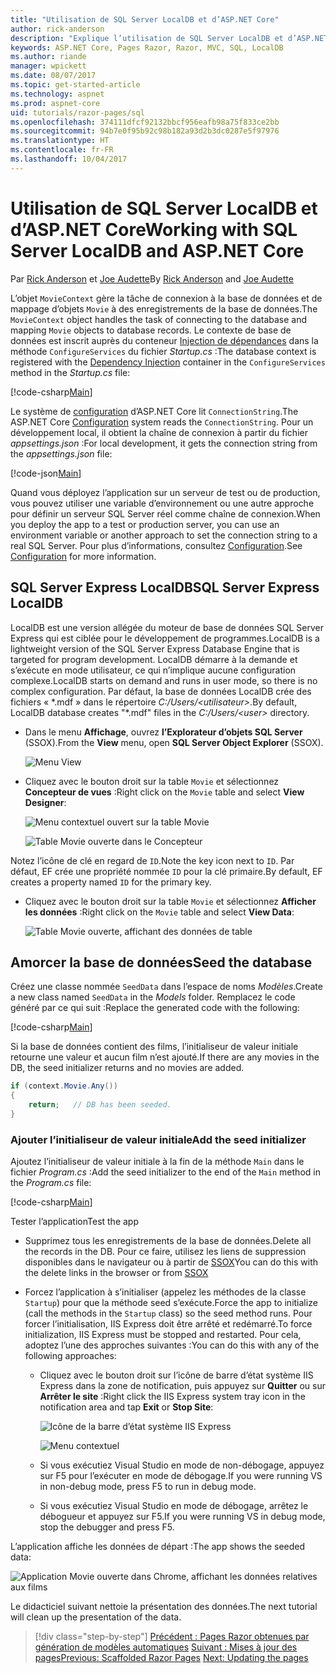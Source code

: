 ```yaml
---
title: "Utilisation de SQL Server LocalDB et d’ASP.NET Core"
author: rick-anderson
description: "Explique l’utilisation de SQL Server LocalDB et d’ASP.NET Core."
keywords: ASP.NET Core, Pages Razor, Razor, MVC, SQL, LocalDB
ms.author: riande
manager: wpickett
ms.date: 08/07/2017
ms.topic: get-started-article
ms.technology: aspnet
ms.prod: aspnet-core
uid: tutorials/razor-pages/sql
ms.openlocfilehash: 374111dfcf92132bbcf956eafb98a75f833ce2bb
ms.sourcegitcommit: 94b7e0f95b92c98b182a93d2b3dc0287e5f97976
ms.translationtype: HT
ms.contentlocale: fr-FR
ms.lasthandoff: 10/04/2017
---
```

# <a name="working-with-sql-server-localdb-and-aspnet-core"></a><span data-ttu-id="dedee-104">Utilisation de SQL Server LocalDB et d’ASP.NET Core</span><span class="sxs-lookup"><span data-stu-id="dedee-104">Working with SQL Server LocalDB and ASP.NET Core</span></span>

<span data-ttu-id="dedee-105">Par [Rick Anderson](https://twitter.com/RickAndMSFT) et [Joe Audette](https://twitter.com/joeaudette)</span><span class="sxs-lookup"><span data-stu-id="dedee-105">By [Rick Anderson](https://twitter.com/RickAndMSFT) and [Joe Audette](https://twitter.com/joeaudette)</span></span> 

<span data-ttu-id="dedee-106">L’objet `MovieContext` gère la tâche de connexion à la base de données et de mappage d’objets `Movie` à des enregistrements de la base de données.</span><span class="sxs-lookup"><span data-stu-id="dedee-106">The `MovieContext` object handles the task of connecting to the database and mapping `Movie` objects to database records.</span></span> <span data-ttu-id="dedee-107">Le contexte de base de données est inscrit auprès du conteneur [Injection de dépendances](xref:fundamentals/dependency-injection) dans la méthode `ConfigureServices` du fichier *Startup.cs* :</span><span class="sxs-lookup"><span data-stu-id="dedee-107">The database context is registered with the [Dependency Injection](xref:fundamentals/dependency-injection) container in the `ConfigureServices` method in the *Startup.cs* file:</span></span>

[!code-csharp[Main](razor-pages-start/sample/RazorPagesMovie/Startup.cs?name=snippet_ConfigureServices&highlight=6-7)]

<span data-ttu-id="dedee-108">Le système de [configuration](xref:fundamentals/configuration) d’ASP.NET Core lit `ConnectionString`.</span><span class="sxs-lookup"><span data-stu-id="dedee-108">The ASP.NET Core [Configuration](xref:fundamentals/configuration) system reads the `ConnectionString`.</span></span> <span data-ttu-id="dedee-109">Pour un développement local, il obtient la chaîne de connexion à partir du fichier *appsettings.json* :</span><span class="sxs-lookup"><span data-stu-id="dedee-109">For local development, it gets the connection string from the *appsettings.json* file:</span></span>

[!code-json[Main](razor-pages-start/sample/RazorPagesMovie/appsettings.json?highlight=2&range=8-10)]

<span data-ttu-id="dedee-110">Quand vous déployez l’application sur un serveur de test ou de production, vous pouvez utiliser une variable d’environnement ou une autre approche pour définir un serveur SQL Server réel comme chaîne de connexion.</span><span class="sxs-lookup"><span data-stu-id="dedee-110">When you deploy the app to a test or production server, you can use an environment variable or another approach to set the connection string to a real SQL Server.</span></span> <span data-ttu-id="dedee-111">Pour plus d’informations, consultez [Configuration](xref:fundamentals/configuration).</span><span class="sxs-lookup"><span data-stu-id="dedee-111">See [Configuration](xref:fundamentals/configuration) for more information.</span></span>

## <a name="sql-server-express-localdb"></a><span data-ttu-id="dedee-112">SQL Server Express LocalDB</span><span class="sxs-lookup"><span data-stu-id="dedee-112">SQL Server Express LocalDB</span></span>

<span data-ttu-id="dedee-113">LocalDB est une version allégée du moteur de base de données SQL Server Express qui est ciblée pour le développement de programmes.</span><span class="sxs-lookup"><span data-stu-id="dedee-113">LocalDB is a lightweight version of the SQL Server Express Database Engine that is targeted for program development.</span></span> <span data-ttu-id="dedee-114">LocalDB démarre à la demande et s’exécute en mode utilisateur, ce qui n’implique aucune configuration complexe.</span><span class="sxs-lookup"><span data-stu-id="dedee-114">LocalDB starts on demand and runs in user mode, so there is no complex configuration.</span></span> <span data-ttu-id="dedee-115">Par défaut, la base de données LocalDB crée des fichiers « \*.mdf » dans le répertoire *C:/Users/\<utilisateur\>*.</span><span class="sxs-lookup"><span data-stu-id="dedee-115">By default, LocalDB database creates "\*.mdf" files in the *C:/Users/\<user\>* directory.</span></span>

<a name="ssox"></a>
* <span data-ttu-id="dedee-116">Dans le menu **Affichage**, ouvrez **l’Explorateur d’objets SQL Server** (SSOX).</span><span class="sxs-lookup"><span data-stu-id="dedee-116">From the **View** menu, open **SQL Server Object Explorer** (SSOX).</span></span>

  ![Menu View](sql/_static/ssox.png)

* <span data-ttu-id="dedee-118">Cliquez avec le bouton droit sur la table `Movie` et sélectionnez **Concepteur de vues** :</span><span class="sxs-lookup"><span data-stu-id="dedee-118">Right click on the `Movie` table and select **View Designer**:</span></span>

  ![Menu contextuel ouvert sur la table Movie](sql/_static/design.png)

  ![Table Movie ouverte dans le Concepteur](sql/_static/dv.png)

<span data-ttu-id="dedee-121">Notez l’icône de clé en regard de `ID`.</span><span class="sxs-lookup"><span data-stu-id="dedee-121">Note the key icon next to `ID`.</span></span> <span data-ttu-id="dedee-122">Par défaut, EF crée une propriété nommée `ID` pour la clé primaire.</span><span class="sxs-lookup"><span data-stu-id="dedee-122">By default, EF creates a property named `ID` for the primary key.</span></span>

* <span data-ttu-id="dedee-123">Cliquez avec le bouton droit sur la table `Movie` et sélectionnez **Afficher les données** :</span><span class="sxs-lookup"><span data-stu-id="dedee-123">Right click on the `Movie` table and select **View Data**:</span></span>

  ![Table Movie ouverte, affichant des données de table](sql/_static/vd22.png)

## <a name="seed-the-database"></a><span data-ttu-id="dedee-125">Amorcer la base de données</span><span class="sxs-lookup"><span data-stu-id="dedee-125">Seed the database</span></span>

<span data-ttu-id="dedee-126">Créez une classe nommée `SeedData` dans l’espace de noms *Modèles*.</span><span class="sxs-lookup"><span data-stu-id="dedee-126">Create a new class named `SeedData` in the *Models* folder.</span></span> <span data-ttu-id="dedee-127">Remplacez le code généré par ce qui suit :</span><span class="sxs-lookup"><span data-stu-id="dedee-127">Replace the generated code with the following:</span></span>

[!code-csharp[Main](razor-pages-start/sample/RazorPagesMovie/Models/SeedData.cs?name=snippet_1)]

<span data-ttu-id="dedee-128">Si la base de données contient des films, l’initialiseur de valeur initiale retourne une valeur et aucun film n’est ajouté.</span><span class="sxs-lookup"><span data-stu-id="dedee-128">If there are any movies in the DB, the seed initializer returns and no movies are added.</span></span>

```csharp
if (context.Movie.Any())
{
    return;   // DB has been seeded.
}
```
<a name="si"></a>
### <a name="add-the-seed-initializer"></a><span data-ttu-id="dedee-129">Ajouter l’initialiseur de valeur initiale</span><span class="sxs-lookup"><span data-stu-id="dedee-129">Add the seed initializer</span></span>

<span data-ttu-id="dedee-130">Ajoutez l’initialiseur de valeur initiale à la fin de la méthode `Main` dans le fichier *Program.cs* :</span><span class="sxs-lookup"><span data-stu-id="dedee-130">Add the seed initializer to the end of the `Main` method in the *Program.cs* file:</span></span>

[!code-csharp[Main](razor-pages-start/sample/RazorPagesMovie/Program.cs?highlight=6,17-32)]

<span data-ttu-id="dedee-131">Tester l’application</span><span class="sxs-lookup"><span data-stu-id="dedee-131">Test the app</span></span>

* <span data-ttu-id="dedee-132">Supprimez tous les enregistrements de la base de données.</span><span class="sxs-lookup"><span data-stu-id="dedee-132">Delete all the records in the DB.</span></span> <span data-ttu-id="dedee-133">Pour ce faire, utilisez les liens de suppression disponibles dans le navigateur ou à partir de [SSOX](xref:tutorials/razor-pages/new-field#ssox)</span><span class="sxs-lookup"><span data-stu-id="dedee-133">You can do this with the delete links in the browser or from [SSOX](xref:tutorials/razor-pages/new-field#ssox)</span></span>
* <span data-ttu-id="dedee-134">Forcez l’application à s’initialiser (appelez les méthodes de la classe `Startup`) pour que la méthode seed s’exécute.</span><span class="sxs-lookup"><span data-stu-id="dedee-134">Force the app to initialize (call the methods in the `Startup` class) so the seed method runs.</span></span> <span data-ttu-id="dedee-135">Pour forcer l’initialisation, IIS Express doit être arrêté et redémarré.</span><span class="sxs-lookup"><span data-stu-id="dedee-135">To force initialization, IIS Express must be stopped and restarted.</span></span> <span data-ttu-id="dedee-136">Pour cela, adoptez l’une des approches suivantes :</span><span class="sxs-lookup"><span data-stu-id="dedee-136">You can do this with any of the following approaches:</span></span>

  * <span data-ttu-id="dedee-137">Cliquez avec le bouton droit sur l’icône de barre d’état système IIS Express dans la zone de notification, puis appuyez sur **Quitter** ou sur **Arrêter le site** :</span><span class="sxs-lookup"><span data-stu-id="dedee-137">Right click the IIS Express system tray icon in the notification area and tap **Exit** or **Stop Site**:</span></span>

    ![Icône de la barre d’état système IIS Express](../first-mvc-app/working-with-sql/_static/iisExIcon.png)

    ![Menu contextuel](sql/_static/stopIIS.png)

   * <span data-ttu-id="dedee-140">Si vous exécutiez Visual Studio en mode de non-débogage, appuyez sur F5 pour l’exécuter en mode de débogage.</span><span class="sxs-lookup"><span data-stu-id="dedee-140">If you were running VS in non-debug mode, press F5 to run in debug mode.</span></span>
   * <span data-ttu-id="dedee-141">Si vous exécutiez Visual Studio en mode de débogage, arrêtez le débogueur et appuyez sur F5.</span><span class="sxs-lookup"><span data-stu-id="dedee-141">If you were running VS in debug mode, stop the debugger and press F5.</span></span>
   
<span data-ttu-id="dedee-142">L’application affiche les données de départ :</span><span class="sxs-lookup"><span data-stu-id="dedee-142">The app shows the seeded data:</span></span>

![Application Movie ouverte dans Chrome, affichant les données relatives aux films](sql/_static/m55.png)

<span data-ttu-id="dedee-144">Le didacticiel suivant nettoie la présentation des données.</span><span class="sxs-lookup"><span data-stu-id="dedee-144">The next tutorial will clean up the presentation of the data.</span></span>

>[!div class="step-by-step"]
<span data-ttu-id="dedee-145">[Précédent : Pages Razor obtenues par génération de modèles automatiques](xref:tutorials/razor-pages/page)
[Suivant : Mises à jour des pages](xref:tutorials/razor-pages/da1)</span><span class="sxs-lookup"><span data-stu-id="dedee-145">[Previous: Scaffolded Razor Pages](xref:tutorials/razor-pages/page)
[Next: Updating the pages](xref:tutorials/razor-pages/da1)</span></span>
